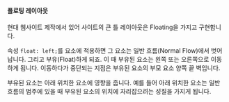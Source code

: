 #### 플로팅 레이아웃
현대 웹사이트 제작에서 있어 사이트의 큰 틀 레이아웃은 Floating을 가지고 구현합니다.

속성 `float: left;`를 요소에 적용하면
그 요소는 일반 흐름(Normal Flow)에서 벗어납니다.
그리고 부유(Float)하게 되죠.
이 때 부유된 요소는 왼쪽 또는 오른쪽으로 이동하게 됩니다.
이동하다가 중단되는 지점은 부유된 요소의 부모 요소 양쪽 끝 벽입니다.

부유된 요소는 아래 위치한 요소에 영향을 줍니다.
예를 들어 아래 위치한 요소는 일반 흐름의 범주에 있을 때
부유된 요소의 위치에 자리잡으려는 성질을 가지게 됩니다.

